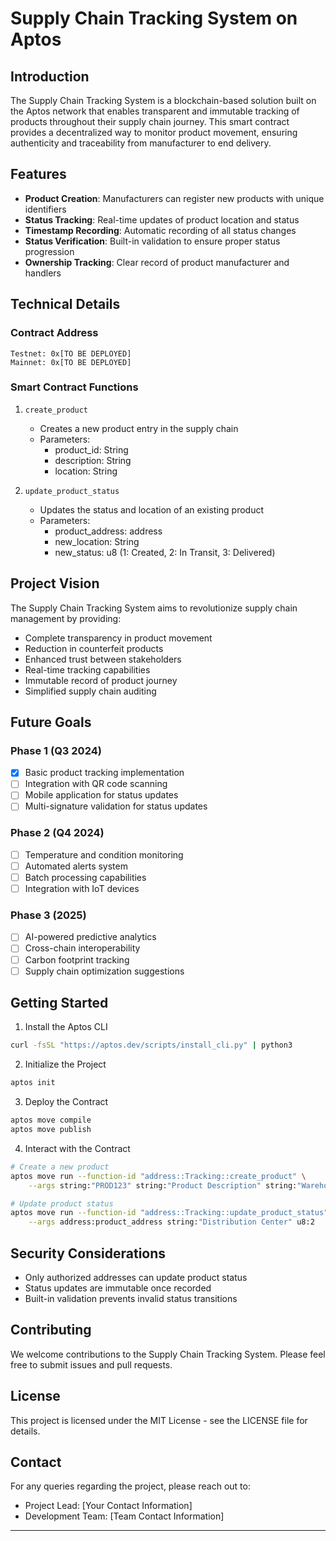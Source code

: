 # Supply Chain Tracking System on Aptos

## Introduction
The Supply Chain Tracking System is a blockchain-based solution built on the Aptos network that enables transparent and immutable tracking of products throughout their supply chain journey. This smart contract provides a decentralized way to monitor product movement, ensuring authenticity and traceability from manufacturer to end delivery.

## Features
- **Product Creation**: Manufacturers can register new products with unique identifiers
- **Status Tracking**: Real-time updates of product location and status
- **Timestamp Recording**: Automatic recording of all status changes
- **Status Verification**: Built-in validation to ensure proper status progression
- **Ownership Tracking**: Clear record of product manufacturer and handlers

## Technical Details

### Contract Address
```
Testnet: 0x[TO BE DEPLOYED]
Mainnet: 0x[TO BE DEPLOYED]
```

### Smart Contract Functions

1. `create_product`
   - Creates a new product entry in the supply chain
   - Parameters:
     - product_id: String
     - description: String
     - location: String

2. `update_product_status`
   - Updates the status and location of an existing product
   - Parameters:
     - product_address: address
     - new_location: String
     - new_status: u8 (1: Created, 2: In Transit, 3: Delivered)

## Project Vision
The Supply Chain Tracking System aims to revolutionize supply chain management by providing:
- Complete transparency in product movement
- Reduction in counterfeit products
- Enhanced trust between stakeholders
- Real-time tracking capabilities
- Immutable record of product journey
- Simplified supply chain auditing

## Future Goals

### Phase 1 (Q3 2024)
- [x] Basic product tracking implementation
- [ ] Integration with QR code scanning
- [ ] Mobile application for status updates
- [ ] Multi-signature validation for status updates

### Phase 2 (Q4 2024)
- [ ] Temperature and condition monitoring
- [ ] Automated alerts system
- [ ] Batch processing capabilities
- [ ] Integration with IoT devices

### Phase 3 (2025)
- [ ] AI-powered predictive analytics
- [ ] Cross-chain interoperability
- [ ] Carbon footprint tracking
- [ ] Supply chain optimization suggestions

## Getting Started

1. Install the Aptos CLI
```bash
curl -fsSL "https://aptos.dev/scripts/install_cli.py" | python3
```

2. Initialize the Project
```bash
aptos init
```

3. Deploy the Contract
```bash
aptos move compile
aptos move publish
```

4. Interact with the Contract
```bash
# Create a new product
aptos move run --function-id "address::Tracking::create_product" \
    --args string:"PROD123" string:"Product Description" string:"Warehouse A"

# Update product status
aptos move run --function-id "address::Tracking::update_product_status" \
    --args address:product_address string:"Distribution Center" u8:2
```

## Security Considerations
- Only authorized addresses can update product status
- Status updates are immutable once recorded
- Built-in validation prevents invalid status transitions

## Contributing
We welcome contributions to the Supply Chain Tracking System. Please feel free to submit issues and pull requests.

## License
This project is licensed under the MIT License - see the LICENSE file for details.

## Contact
For any queries regarding the project, please reach out to:
- Project Lead: [Your Contact Information]
- Development Team: [Team Contact Information]

---